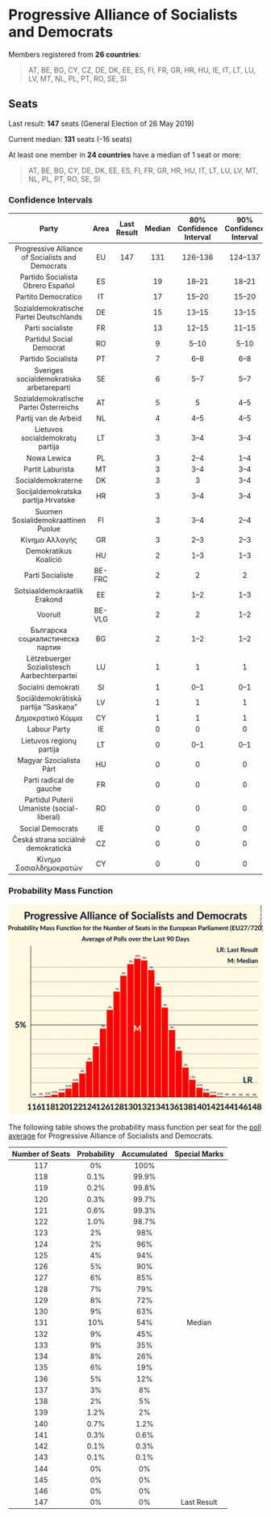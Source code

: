# Progressive Alliance of Socialists and Democrats

Members registered from **26 countries**:

> AT, BE, BG, CY, CZ, DE, DK, EE, ES, FI, FR, GR, HR, HU, IE, IT, LT, LU, LV, MT, NL, PL, PT, RO, SE, SI

## Seats

Last result: **147** seats (General Election of 26 May 2019)

Current median: **131** seats (-16 seats)

At least one member in **24 countries** have a median of 1 seat or more:

> AT, BE, BG, CY, DE, DK, EE, ES, FI, FR, GR, HR, HU, IT, LT, LU, LV, MT, NL, PL, PT, RO, SE, SI

### Confidence Intervals

| Party | Area | Last Result | Median | 80% Confidence Interval | 90% Confidence Interval | 95% Confidence Interval | 99% Confidence Interval |
|:-----:|:----:|:-----------:|:------:|:-----------------------:|:-----------------------:|:-----------------------:|:-----------------------:|
| Progressive Alliance of Socialists and Democrats | EU | 147 | 131 | 126–136 | 124–137 | 123–138 | 120–141 |
| Partido Socialista Obrero Español | ES | | 19 | 18–21 | 18–21 | 17–22 | 16–23 |
| Partito Democratico | IT | | 17 | 15–20 | 15–20 | 15–21 | 13–23 |
| Sozialdemokratische Partei Deutschlands | DE | | 15 | 13–15 | 13–15 | 12–16 | 11–16 |
| Parti socialiste | FR | | 13 | 12–15 | 11–15 | 10–15 | 9–16 |
| Partidul Social Democrat | RO | | 9 | 5–10 | 5–10 | 4–11 | 4–11 |
| Partido Socialista | PT | | 7 | 6–8 | 6–8 | 6–8 | 5–9 |
| Sveriges socialdemokratiska arbetareparti | SE | | 6 | 5–7 | 5–7 | 5–7 | 5–8 |
| Sozialdemokratische Partei Österreichs | AT | | 5 | 5 | 4–5 | 4–6 | 4–6 |
| Partij van de Arbeid | NL | | 4 | 4–5 | 4–5 | 4–5 | 3–5 |
| Lietuvos socialdemokratų partija | LT | | 3 | 3–4 | 3–4 | 3–4 | 3–4 |
| Nowa Lewica | PL | | 3 | 2–4 | 1–4 | 0–4 | 0–5 |
| Partit Laburista | MT | | 3 | 3–4 | 3–4 | 3–4 | 3–4 |
| Socialdemokraterne | DK | | 3 | 3 | 3–4 | 3–4 | 3–4 |
| Socijaldemokratska partija Hrvatske | HR | | 3 | 3–4 | 3–4 | 3–4 | 2–4 |
| Suomen Sosialidemokraattinen Puolue | FI | | 3 | 3–4 | 2–4 | 2–4 | 2–4 |
| Κίνημα Αλλαγής | GR | | 3 | 2–3 | 2–3 | 2–3 | 2–4 |
| Demokratikus Koalíció | HU | | 2 | 1–3 | 1–3 | 1–4 | 1–4 |
| Parti Socialiste | BE-FRC | | 2 | 2 | 2 | 2 | 2–3 |
| Sotsiaaldemokraatlik Erakond | EE | | 2 | 1–2 | 1–3 | 1–3 | 1–3 |
| Vooruit | BE-VLG | | 2 | 2 | 1–2 | 1–2 | 1–2 |
| Българска социалистическа партия | BG | | 2 | 1–2 | 1–2 | 1–2 | 1–2 |
| Lëtzebuerger Sozialistesch Aarbechterpartei | LU | | 1 | 1 | 1 | 1 | 1 |
| Socialni demokrati | SI | | 1 | 0–1 | 0–1 | 0–1 | 0–1 |
| Sociāldemokrātiskā partija “Saskaņa” | LV | | 1 | 1 | 1 | 1 | 1 |
| Δημοκρατικό Κόμμα | CY | | 1 | 1 | 1 | 1 | 0–1 |
| Labour Party | IE | | 0 | 0 | 0 | 0 | 0 |
| Lietuvos regionų partija | LT | | 0 | 0–1 | 0–1 | 0–1 | 0–1 |
| Magyar Szocialista Párt | HU | | 0 | 0 | 0 | 0–1 | 0–1 |
| Parti radical de gauche | FR | | 0 | 0 | 0 | 0 | 0 |
| Partidul Puterii Umaniste (social-liberal) | RO | | 0 | 0 | 0 | 0 | 0 |
| Social Democrats | IE | | 0 | 0 | 0 | 0 | 0 |
| Česká strana sociálně demokratická | CZ | | 0 | 0 | 0 | 0 | 0–1 |
| Κίνημα Σοσιαλδημοκρατών | CY | | 0 | 0 | 0 | 0 | 0 |

### Probability Mass Function

![Graph with seats probability mass function not yet produced](average-2024-06-09-seats-pmf-progressiveallianceofsocialistsanddemocrats.png "Seats Probability Mass Function")

The following table shows the probability mass function per seat for the [poll average](average-2024-06-09.html) for Progressive Alliance of Socialists and Democrats.

| Number of Seats | Probability | Accumulated | Special Marks |
|:---------------:|:-----------:|:-----------:|:-------------:|
| 117 | 0% | 100% |  |
| 118 | 0.1% | 99.9% |  |
| 119 | 0.2% | 99.8% |  |
| 120 | 0.3% | 99.7% |  |
| 121 | 0.6% | 99.3% |  |
| 122 | 1.0% | 98.7% |  |
| 123 | 2% | 98% |  |
| 124 | 2% | 96% |  |
| 125 | 4% | 94% |  |
| 126 | 5% | 90% |  |
| 127 | 6% | 85% |  |
| 128 | 7% | 79% |  |
| 129 | 8% | 72% |  |
| 130 | 9% | 63% |  |
| 131 | 10% | 54% | Median |
| 132 | 9% | 45% |  |
| 133 | 9% | 35% |  |
| 134 | 8% | 26% |  |
| 135 | 6% | 19% |  |
| 136 | 5% | 12% |  |
| 137 | 3% | 8% |  |
| 138 | 2% | 5% |  |
| 139 | 1.2% | 2% |  |
| 140 | 0.7% | 1.2% |  |
| 141 | 0.3% | 0.6% |  |
| 142 | 0.1% | 0.3% |  |
| 143 | 0.1% | 0.1% |  |
| 144 | 0% | 0% |  |
| 145 | 0% | 0% |  |
| 146 | 0% | 0% |  |
| 147 | 0% | 0% | Last Result |


